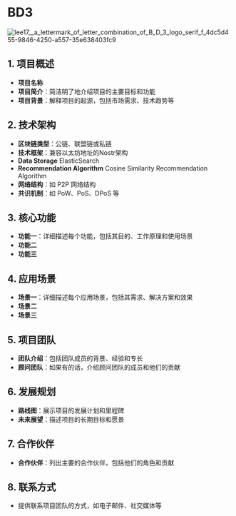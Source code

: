 # BD3

![lee17__a_lettermark_of_letter_combination_of_B_D_3_logo_serif_f_4dc5d455-9846-4250-a557-35e638403fc9](https://github.com/kernel1983/DAOInfra-hackerhouse-2023/assets/11926244/d10d8b46-e791-4d38-8d60-e052ecbb145e)



## 1. 项目概述
- **项目名称**
- **项目简介**：简洁明了地介绍项目的主要目标和功能
- **项目背景**：解释项目的起源，包括市场需求、技术趋势等

## 2. 技术架构
- **区块链类型**：公链、联盟链或私链
- **技术框架**：兼容以太坊地址的Nostr架构
- **Data Storage**  ElasticSearch
- **Recommendation Algorithm**  Cosine Similarity Recommendation Algorithm
- **网络结构**：如 P2P 网络结构
- **共识机制**：如 PoW、PoS、DPoS 等

## 3. 核心功能
- **功能一**：详细描述每个功能，包括其目的、工作原理和使用场景
- **功能二**
- **功能三**

## 4. 应用场景
- **场景一**：详细描述每个应用场景，包括其需求、解决方案和效果
- **场景二**
- **场景三**

## 5. 项目团队
- **团队介绍**：包括团队成员的背景、经验和专长
- **顾问团队**：如果有的话，介绍顾问团队的成员和他们的贡献

## 6. 发展规划
- **路线图**：展示项目的发展计划和里程碑
- **未来展望**：描述项目的长期目标和愿景

## 7. 合作伙伴
- **合作伙伴**：列出主要的合作伙伴，包括他们的角色和贡献

## 8. 联系方式
- 提供联系项目团队的方式，如电子邮件、社交媒体等

